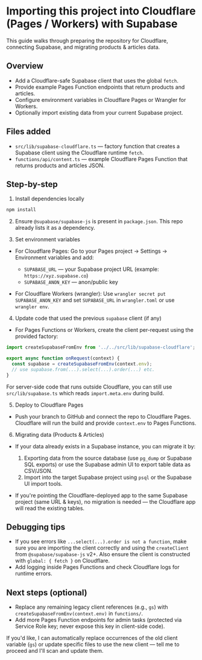# Importing this project into Cloudflare (Pages / Workers) with Supabase

This guide walks through preparing the repository for Cloudflare, connecting Supabase, and migrating products & articles data.

## Overview

- Add a Cloudflare-safe Supabase client that uses the global `fetch`.
- Provide example Pages Function endpoints that return products and articles.
- Configure environment variables in Cloudflare Pages or Wrangler for Workers.
- Optionally import existing data from your current Supabase project.

## Files added

- `src/lib/supabase-cloudflare.ts` — factory function that creates a Supabase client using the Cloudflare runtime `fetch`.
- `functions/api/content.ts` — example Cloudflare Pages Function that returns products and articles JSON.

## Step-by-step

1. Install dependencies locally

```bash
npm install
```

2. Ensure `@supabase/supabase-js` is present in `package.json`. This repo already lists it as a dependency.

3. Set environment variables

- For Cloudflare Pages: Go to your Pages project → Settings → Environment variables and add:
  - `SUPABASE_URL` — your Supabase project URL (example: `https://xyz.supabase.co`)
  - `SUPABASE_ANON_KEY` — anon/public key

- For Cloudflare Workers (wrangler): Use `wrangler secret put SUPABASE_ANON_KEY` and set `SUPABASE_URL` in `wrangler.toml` or use `wrangler env`.

4. Update code that used the previous `supabase` client (if any)

- For Pages Functions or Workers, create the client per-request using the provided factory:

```js
import createSupabaseFromEnv from '../../src/lib/supabase-cloudflare';

export async function onRequest(context) {
  const supabase = createSupabaseFromEnv(context.env);
  // use supabase.from(...).select(...).order(...) etc.
}
```

For server-side code that runs outside Cloudflare, you can still use `src/lib/supabase.ts` which reads `import.meta.env` during build.

5. Deploy to Cloudflare Pages

- Push your branch to GitHub and connect the repo to Cloudflare Pages. Cloudflare will run the build and provide `context.env` to Pages Functions.

6. Migrating data (Products & Articles)

- If your data already exists in a Supabase instance, you can migrate it by:
  1. Exporting data from the source database (use `pg_dump` or Supabase SQL exports) or use the Supabase admin UI to export table data as CSV/JSON.
  2. Import into the target Supabase project using `psql` or the Supabase UI import tools.

- If you're pointing the Cloudflare-deployed app to the same Supabase project (same URL & keys), no migration is needed — the Cloudflare app will read the existing tables.

## Debugging tips

- If you see errors like `...select(...).order is not a function`, make sure you are importing the client correctly and using the `createClient` from `@supabase/supabase-js` v2+. Also ensure the client is constructed with `global: { fetch }` on Cloudflare.
- Add logging inside Pages Functions and check Cloudflare logs for runtime errors.

## Next steps (optional)

- Replace any remaining legacy client references (e.g., `gs`) with `createSupabaseFromEnv(context.env)` in `functions/`.
- Add more Pages Function endpoints for admin tasks (protected via Service Role key; never expose this key in client-side code).

If you'd like, I can automatically replace occurrences of the old client variable (`gs`) or update specific files to use the new client — tell me to proceed and I'll scan and update them.
